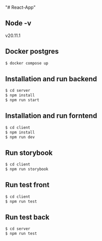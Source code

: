 "# React-App"

## Node -v

v20.11.1

## Docker postgres

```bash
$ docker compose up
```

## Installation and run backend

```bash
$ cd server
$ npm install
$ npm run start
```

## Installation and run forntend

```bash
$ cd client
$ npm install
$ npm run dev
```

## Run storybook

```bash
$ cd client
$ npm run storybook
```

## Run test front

```bash
$ cd client
$ npm run test
```

## Run test back

```bash
$ cd server
$ npm run test
```
